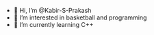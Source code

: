 - 👋 Hi, I’m @Kabir-S-Prakash
- 👀 I’m interested in basketball and programming
- 🌱 I’m currently learning C++

<!---
Kabir-S-Prakash/Kabir-S-Prakash is a ✨ special ✨ repository because its `README.md` (this file) appears on your GitHub profile.
You can click the Preview link to take a look at your changes.
--->
